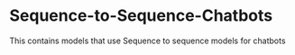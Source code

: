 # Sequence-to-Sequence-Chatbots
This contains models that use Sequence to sequence models for chatbots

